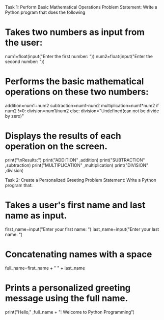 Task 1: Perform Basic Mathematical Operations
Problem Statement: Write a Python program that does the following
# Takes two numbers as input from the user:
num1=float(input("Enter the first number: "))
num2=float(input("Enter the second number: "))
# Performs the basic mathematical operations on these two numbers:
addition=num1+num2
subtraction=num1-num2
multiplication=num1*num2
if num2 !=0:
division=num1/num2
else:
division="Undefined(can not be divide by zero)"
# Displays the results of each operation on the screen.
print("\nResults:")
print("ADDITION" ,addition)
print("SUBTRACTION" ,subtraction)
print("MULTIPLICATION" ,multiplication)
print("DIVISION" ,division)

Task 2: Create a Personalized Greeting
Problem Statement: Write a Python program that:
#  Takes a user's first name and last name as input.
first_name=input("Enter your first name: ")
last_name=input("Enter your last name: ")
# Concatenating names with a space
full_name=first_name + " " + last_name
#  Prints a personalized greeting message using the full name.
print("Hello," ,full_name + "! Welcome to Python Programming")



  
